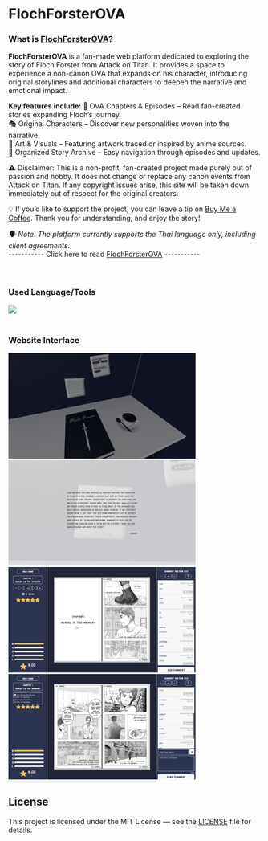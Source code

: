 # FlochForsterOVA

### What is [FlochForsterOVA](https://flochova-ca6b7.web.app/)?
**FlochForsterOVA** is a fan-made web platform dedicated to exploring the story of Floch Forster from Attack on Titan. It provides a space to experience a non-canon OVA that expands on his character, introducing original storylines and additional characters to deepen the narrative and emotional impact.

**Key features include:**
📖 OVA Chapters & Episodes – Read fan-created stories expanding Floch’s journey.  
🎭 Original Characters – Discover new personalities woven into the narrative.  
🎨 Art & Visuals – Featuring artwork traced or inspired by anime sources.  
📂 Organized Story Archive – Easy navigation through episodes and updates.  

⚠️ Disclaimer: This is a non-profit, fan-created project made purely out of passion and hobby. It does not change or replace any canon events from Attack on Titan. If any copyright issues arise, this site will be taken down immediately out of respect for the original creators.

💡 If you’d like to support the project, you can leave a tip on [Buy Me a Coffee](https://coff.ee/kimmue).
Thank you for understanding, and enjoy the story!

*🗣 Note: The platform currently supports the Thai language only, including client agreements.*  
----------- Click here to read [FlochForsterOVA](https://flochova-ca6b7.web.app/) ----------- 
<br>
<br>
<br>

### Used Language/Tools
<div>
  <a href="https://skillicons.dev">
    <img src="https://skillicons.dev/icons?i=html,css,javascript,react,tailwind,threejs,firebase" />
  </a>
</div>
<br>  

### Website Interface
<div>
  <img src="./illustrated/UI1.png"  title="UI" height="210"/>
  <img src="./illustrated/UI2.png"  title="UI" height="210"/>
  <img src="./illustrated/UI3.png"  title="UI" height="210"/>
  <img src="./illustrated/UI4.png"  title="UI" height="210"/>
</div>

## License
This project is licensed under the MIT License — see the [LICENSE](LICENSE) file for details.
